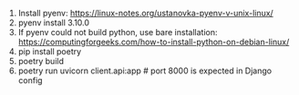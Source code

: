1. Install pyenv: https://linux-notes.org/ustanovka-pyenv-v-unix-linux/
2. pyenv install 3.10.0
3. If pyenv could not build python, use bare installation: https://computingforgeeks.com/how-to-install-python-on-debian-linux/
4. pip install poetry
5. poetry build
6. poetry run uvicorn client.api:app  # port 8000 is expected in Django config
